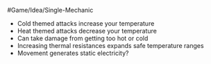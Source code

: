 #Game/Idea/Single-Mechanic 

- Cold themed attacks increase your temperature
- Heat themed attacks decrease your temperature
- Can take damage from getting too hot or cold
- Increasing thermal resistances expands safe temperature ranges
- Movement generates static electricity?